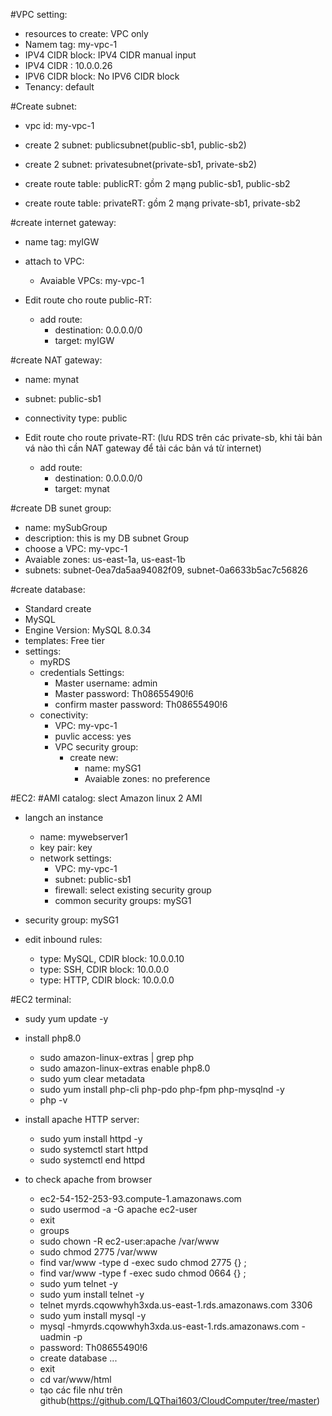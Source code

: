 #VPC setting:

- resources to create: VPC only
- Namem tag: my-vpc-1
- IPV4 CIDR block: IPV4 CIDR manual input
- IPV4 CIDR : 10.0.0.26
- IPV6 CIDR block: No IPV6 CIDR block
- Tenancy: default

#Create subnet:

- vpc id: my-vpc-1

- create 2 subnet: publicsubnet(public-sb1, public-sb2)
- create 2 subnet: privatesubnet(private-sb1, private-sb2)

- create route table: publicRT: gồm 2 mạng public-sb1, public-sb2
- create route table: privateRT: gồm 2 mạng private-sb1, private-sb2

#create internet gateway:

- name tag: myIGW
- attach to VPC:

  - Avaiable VPCs: my-vpc-1

- Edit route cho route public-RT:
  - add route:
    - destination: 0.0.0.0/0
    - target: myIGW

#create NAT gateway:

- name: mynat
- subnet: public-sb1
- connectivity type: public

- Edit route cho route private-RT: (lưu RDS trên các private-sb, khi tải bản vá nào thì cần NAT gateway để tải các bản vá từ internet)
  - add route:
    - destination: 0.0.0.0/0
    - target: mynat

#create DB sunet group:

- name: mySubGroup
- description: this is my DB subnet Group
- choose a VPC: my-vpc-1
- Avaiable zones: us-east-1a, us-east-1b
- subnets: subnet-0ea7da5aa94082f09, subnet-0a6633b5ac7c56826

#create database:

- Standard create
- MySQL
- Engine Version: MySQL 8.0.34
- templates: Free tier
- settings:
  - myRDS
  - credentials Settings:
    - Master username: admin
    - Master password: Th08655490!6
    - confirm master password: Th08655490!6
  - conectivity:
    - VPC: my-vpc-1
    - puvlic access: yes
    - VPC security group:
      - create new:
        - name: mySG1
        - Avaiable zones: no preference

#EC2:
#AMI catalog: slect Amazon linux 2 AMI

- langch an instance

  - name: mywebserver1
  - key pair: key
  - network settings:
    - VPC: my-vpc-1
    - subnet: public-sb1
    - firewall: select existing security group
    - common security groups: mySG1

- security group: mySG1
- edit inbound rules:
  - type: MySQL, CDIR block: 10.0.0.10
  - type: SSH, CDIR block: 10.0.0.0
  - type: HTTP, CDIR block: 10.0.0.0

#EC2 terminal:

- sudy yum update -y
- install php8.0

  - sudo amazon-linux-extras | grep php
  - sudo amazon-linux-extras enable php8.0
  - sudo yum clear metadata
  - sudo yum install php-cli php-pdo php-fpm php-mysqlnd -y
  - php -v

- install apache HTTP server:

  - sudo yum install httpd -y
  - sudo systemctl start httpd
  - sudo systemctl end httpd

- to check apache from browser
  - ec2-54-152-253-93.compute-1.amazonaws.com
  - sudo usermod -a -G apache ec2-user
  - exit
  - groups
  - sudo chown -R ec2-user:apache /var/www
  - sudo chmod 2775 /var/www
  - find var/www -type d -exec sudo chmod 2775 {} \;
  - find var/www -type f -exec sudo chmod 0664 {} \;
  - sudo yum telnet -y
  - sudo yum install telnet -y
  - telnet myrds.cqowwhyh3xda.us-east-1.rds.amazonaws.com 3306
  - sudo yum install mysql -y
  - mysql -hmyrds.cqowwhyh3xda.us-east-1.rds.amazonaws.com -uadmin -p
  - password: Th08655490!6
  - create database ...
  - exit
  - cd var/www/html
  - tạo các file như trên github(https://github.com/LQThai1603/CloudComputer/tree/master)
